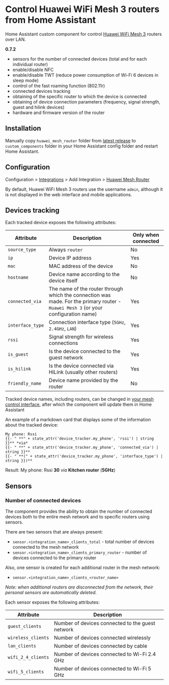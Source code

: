 # Control Huawei WiFi Mesh 3 routers from Home Assistant

Home Assistant custom component for control [Huawei WiFi Mesh 3](https://consumer.huawei.com/en/routers/wifi-mesh3/) routers over LAN.

**0.7.2**

- sensors for the number of connected devices (total and for each individual router)
- enable/disable NFC
- enable/disable TWT (reduce power consumption of Wi-Fi 6 devices in sleep mode)
- control of the fast roaming function (802.11r)
- connected devices tracking
- obtaining of the specific router to which the device is connected
- obtaining of device connection parameters (frequency, signal strength, guest and hilink devices)
- hardware and firmware version of the router

## Installation

Manually copy `huawei_mesh_router` folder from [latest release](https://github.com/vmakeev/huawei_mesh_router/releases/latest) to `custom_components` folder in your Home Assistant config folder and restart Home Assistant.

## Configuration

Configuration > [Integrations](https://my.home-assistant.io/redirect/integrations/) > Add Integration > [Huawei Mesh Router](https://my.home-assistant.io/redirect/config_flow_start/?domain=huawei_mesh_router)

By default, Huawei WiFi Mesh 3 routers use the username `admin`, although it is not displayed in the web interface and mobile applications.

## Devices tracking

Each tracked device exposes the following attributes:

|    Attribute     |    Description            | Only when connected |
|------------------|---------------------------|---------------------|
| `source_type`    | Always `router`           | No                  |
| `ip`             | Device IP address         | Yes                 |
| `mac`            | MAC address of the device | No                  |
| `hostname`       | Device name according to the device itself | No |
| `connected_via`  | The name of the router through which the connection was made. For the primary router - `Huawei Mesh 3` (or your configuration name) | Yes |
| `interface_type` | Connection interface type (`5GHz`, `2.4GHz`, `LAN`) | Yes |
| `rssi`           | Signal strength for wireless connections | Yes  |
| `is_guest`       | Is the device connected to the guest network | Yes |
| `is_hilink`      | Is the device connected via HiLink (usually other routers) | Yes |
| `friendly_name`  | Device name provided by the router | No         |

Tracked device names, including routers, can be changed in [your mesh control interface](http://192.168.3.1/html/index.html#/devicecontrol), after which the component will update them in Home Assistant

An example of a markdown card that displays some of the information about the tracked device:

```
My phone: Rssi
{{- " **" + state_attr('device_tracker.my_phone', 'rssi') | string }}** *via*
{{- " **" + state_attr('device_tracker.my_phone', 'connected_via') | string }}**
{{- " **(" + state_attr('device_tracker.my_phone', 'interface_type') | string }})**
```

Result:
My phone: Rssi **30** *via* **Kitchen router** (**5GHz**)

## Sensors

### Number of connected devices

The component provides the ability to obtain the number of connected devices both to the entire mesh network and to specific routers using sensors.

There are two sensors that are always present:
* `sensor.<integration_name>_clients_total` - total number of devices connected to the mesh network
* `sensor.<integration_name>_clients_primary_router` - number of devices connected to the primary router

Also, one sensor is created for each additional router in the mesh network:
* `sensor.<integration_name>_clients_<router_name>`

_Note: when additional routers are disconnected from the network, their personal sensors are automatically deleted._

Each sensor exposes the following attributes:

|    Attribute       |    Description                                   |
|--------------------|--------------------------------------------------|
| `guest_clients`    | Number of devices connected to the guest network |
| `wireless_clients` | Number of devices connected wirelessly           |
| `lan_clients`      | Number of devices connected by cable             |
| `wifi_2_4_clients` | Number of devices connected to Wi-Fi 2.4 GHz     |
| `wifi_5_clients`   | Number of devices connected to Wi-Fi 5 GHz       |
